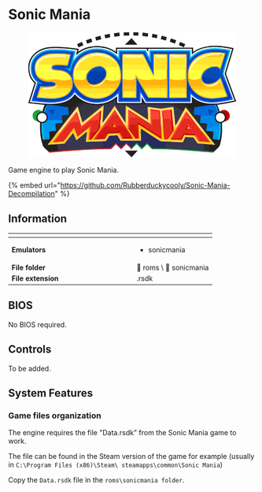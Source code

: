 # Sonic Mania

<div align="left">

<figure><img src="https://raw.githubusercontent.com/fabricecaruso/es-theme-carbon/5e8d8070cabfa15865e3d2a2b873bb55ec1e1768/art/logos/sonic-mania.svg" alt=""><figcaption></figcaption></figure>

</div>

Game engine to play Sonic Mania.

{% embed url="https://github.com/Rubberduckycooly/Sonic-Mania-Decompilation" %}

## Information

<table data-header-hidden><thead><tr><th width="240"></th><th></th></tr></thead><tbody><tr><td><strong>Emulators</strong></td><td><ul><li>sonicmania</li></ul></td></tr><tr><td><strong>File folder</strong></td><td><span data-gb-custom-inline data-tag="emoji" data-code="1f4c2">📂</span> roms \ <span data-gb-custom-inline data-tag="emoji" data-code="1f4c2">📂</span> sonicmania</td></tr><tr><td><strong>File extension</strong></td><td>.rsdk</td></tr></tbody></table>

## BIOS

No BIOS required.

## Controls

To be added.

## System Features

### Game files organization

The engine requires the file "Data.rsdk" from the Sonic Mania game to work.

The file can be found in the Steam version of the game for example (usually in `C:\Program Files (x86)\Steam\ steamapps\common\Sonic Mania`)

Copy the `Data.rsdk` file in the `roms\sonicmania folder`.

<div align="left">

<figure><img src="https://i.imgur.com/MAWkHST.png" alt=""><figcaption></figcaption></figure>

</div>
